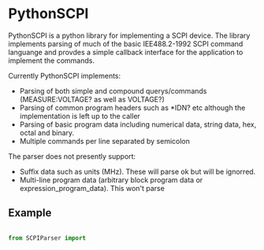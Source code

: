 # PythonSCPI

PythonSCPI is a python library for implementing a SCPI device. The library implements parsing of much of the basic IEE488.2-1992 SCPI command languange and provdes a simple callback interface for the application to implement the commands.

Currently PythonSCPI implements:
* Parsing of both simple and compound querys/commands (MEASURE:VOLTAGE? as well as VOLTAGE?)
* Parsing of common program headers such as *IDN? etc although the implementation is left up to the caller
* Parsing of basic program data including numerical data, string data, hex, octal and binary.
* Multiple commands per line separated by semicolon

The parser does not presently support:
* Suffix data such as units (MHz). These will parse ok but will be ignorred.
* Multi-line program data (arbitrary block program data or expression_program_data). This won't parse

## Example

```python

from SCPIParser import 
```
